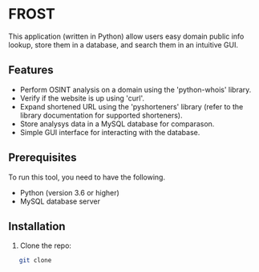 # FROST
This application (written in Python) allow users easy domain public info lookup, store them in a database, and search them in an intuitive GUI.

## Features

- Perform OSINT analysis on a domain using the 'python-whois' library.
- Verify if the website is up using 'curl'.
- Expand shortened URL using the 'pyshorteners' library (refer to the library documentation for supported shorteners).
- Store analysys data in a MySQL database for comparason.
- Simple GUI interface for interacting with the database.

## Prerequisites

To run this tool, you need to have the following.

- Python (version 3.6 or higher)
- MySQL database server

## Installation

1. Clone the repo:
```bash
   git clone 
